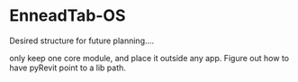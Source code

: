 # EnneadTab-OS


Desired structure for future planning....


<!-- important only -->
only keep one core module, and place it outside any app.
Figure out how to have pyRevit point to a lib path.